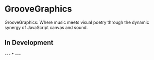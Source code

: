 # GrooveGraphics
GrooveGraphics: Where music meets visual poetry through the dynamic synergy of JavaScript canvas and sound.

## In Development

--- * ---